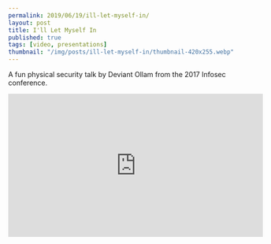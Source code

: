 ```yaml
---
permalink: 2019/06/19/ill-let-myself-in/
layout: post
title: I'll Let Myself In
published: true
tags: [video, presentations]
thumbnail: "/img/posts/ill-let-myself-in/thumbnail-420x255.webp"
---
```


A fun physical security talk by <a ref="https://twitter.com/deviantollam">Deviant Ollam</a> from the 2017 Infosec conference.

<iframe width="517" height="291" src="https://www.youtube.com/embed/rnmcRTnTNC8" frameborder="0" allow="accelerometer; autoplay; encrypted-media; gyroscope; picture-in-picture" allowfullscreen></iframe>
